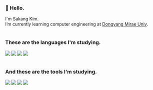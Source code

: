 ###  👋 Hello.
I'm Sakang Kim.  
I’m currently learning computer engineering at <a href="https://www.dongyang.ac.kr/dongyang/index.do"> Dongyang Mirae Univ</a>.  
<br>
<h3>These are the languages I'm studying.</h3>
<img src="https://img.shields.io/badge/C-A8B9CC?style=for-the-badge&logo=C&logoColor=white" align="left"><img src="https://img.shields.io/badge/C%23-000000?style=for-the-badge&logo=Csharp&logoColor=white" align="left""><img src="https://img.shields.io/badge/Java(Script)-F7DF1E?style=for-the-badge&logo=JavaScript&logoColor=white" align="left"align="left"><img src="https://img.shields.io/badge/HTML5-E34F26?style=for-the-badge&logo=HTML5&logoColor=white" align="left">  

 <br>  
 <br>
 
<h3>And these are the tools I'm studying.</h3>
<img src="https://img.shields.io/badge/Visual Studio-5C2D91?style=for-the-badge&logo=Visual Studio&logoColor=white" align="left"> 
<img src="https://img.shields.io/badge/Eclipse IDE-2C2255?style=for-the-badge&logo=Eclipse IDE&logoColor=white" align="left">
<img src="https://img.shields.io/badge/PyCharm-85EA2D?style=for-the-badge&logo=PyCharm&logoColor=white" align="left">
<img src="https://img.shields.io/badge/-Unity-black?style=for-the-badge&logo=Unity&logoColor=FFFFFF" align="left">

 
<!--
**1sakang/1sakang** is a ✨ _special_ ✨ repository because its `README.md` (this file) appears on your GitHub profile.

Here are some ideas to get you started:

- 🔭 I’m currently working on ...
- 🌱 I’m currently learning ...
- 👯 I’m looking to collaborate on ...
- 🤔 I’m looking for help with ...
- 💬 Ask me about ...
- 📫 How to reach me: ...
- 😄 Pronouns: ...
- ⚡ Fun fact: ...
-->
